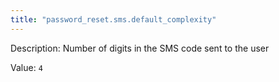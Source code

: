 ```yaml
---
title: "password_reset.sms.default_complexity"
---
```


Description: Number of digits in the SMS code sent to the user

Value: `4`